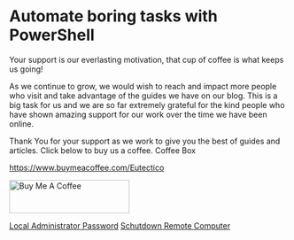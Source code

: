 # Automate boring tasks with PowerShell

Your support is our everlasting motivation,
that cup of coffee is what keeps us going!

As we continue to grow, we would wish to reach and impact more people who visit and take advantage of the guides we have on our blog. This is a big task for us and we are so far extremely grateful for the kind people who have shown amazing support for our work over the time we have been online.

Thank You for your support as we work to give you the best of guides and articles. Click below to buy us a coffee.
Coffee Box

https://www.buymeacoffee.com/Eutectico

<a href="https://www.buymeacoffee.com/Eutectico" target="_blank"><img src="https://cdn.buymeacoffee.com/buttons/v2/arial-blue.png" alt="Buy Me A Coffee" style="height: 60px !important;width: 217px !important;" ></a>



<a href="https://github.com/Eutectico/ABT_PowerShell/tree/main/LAPSexport">Local Administrator Password</a> 
<a href="https://github.com/Eutectico/ABT_PowerShell/tree/main/Shutdown_PC">Schutdown Remote Computer</a>